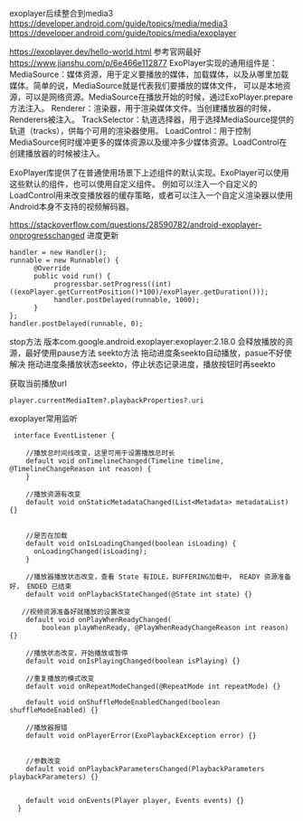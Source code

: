 
exoplayer后续整合到media3
https://developer.android.com/guide/topics/media/media3
https://developer.android.com/guide/topics/media/exoplayer

https://exoplayer.dev/hello-world.html 参考官网最好
https://www.jianshu.com/p/6e466e112877
ExoPlayer实现的通用组件是：
MediaSource：媒体资源，用于定义要播放的媒体，加载媒体，以及从哪里加载媒体。简单的说，MediaSource就是代表我们要播放的媒体文件，
   可以是本地资源，可以是网络资源。MediaSource在播放开始的时候，通过ExoPlayer.prepare方法注入。
Renderer：渲染器，用于渲染媒体文件。当创建播放器的时候，Renderers被注入。
TrackSelector：轨道选择器，用于选择MediaSource提供的轨道（tracks），供每个可用的渲染器使用。
LoadControl：用于控制MediaSource何时缓冲更多的媒体资源以及缓冲多少媒体资源。LoadControl在创建播放器的时候被注入。


ExoPlayer库提供了在普通使用场景下上述组件的默认实现。ExoPlayer可以使用这些默认的组件，也可以使用自定义组件。
   例如可以注入一个自定义的LoadControl用来改变播放器的缓存策略，或者可以注入一个自定义渲染器以使用Android本身不支持的视频解码器。


https://stackoverflow.com/questions/28590782/android-exoplayer-onprogresschanged
进度更新
```
handler = new Handler();
runnable = new Runnable() {
      @Override
      public void run() {
           progressbar.setProgress((int) ((exoPlayer.getCurrentPosition()*100)/exoPlayer.getDuration()));
           handler.postDelayed(runnable, 1000);
      }
};
handler.postDelayed(runnable, 0);
```

stop方法 版本com.google.android.exoplayer:exoplayer:2.18.0
会释放播放的资源，最好使用pause方法
seekto方法
拖动进度条seekto自动播放，pasue不好使
解决 拖动进度条播放状态seekto，停止状态记录进度，播放按钮时再seekto


获取当前播放url
```
player.currentMediaItem?.playbackProperties?.uri
```


exoplayer常用监听
```
 interface EventListener {

    //播放总时间线改变，这里可用于设置播放总时长
    default void onTimelineChanged(Timeline timeline, @TimelineChangeReason int reason) { 
    }

    //播放资源有改变
    default void onStaticMetadataChanged(List<Metadata> metadataList) {}

    
    //是否在加载
    default void onIsLoadingChanged(boolean isLoading) {
      onLoadingChanged(isLoading);
    }
 
    //播放器播放状态改变，查看 State 有IDLE，BUFFERING加载中， READY 资源准备好， ENDED 已结束 
    default void onPlaybackStateChanged(@State int state) {}

   //视频资源准备好就播放的设置改变    
    default void onPlayWhenReadyChanged(
        boolean playWhenReady, @PlayWhenReadyChangeReason int reason) {}
 
    //播放状态改变，开始播放或暂停
    default void onIsPlayingChanged(boolean isPlaying) {}

    //重复播放的模式改变 
    default void onRepeatModeChanged(@RepeatMode int repeatMode) {}
 
    default void onShuffleModeEnabledChanged(boolean shuffleModeEnabled) {}

    //播放器报错
    default void onPlayerError(ExoPlaybackException error) {}
 

 	//参数改变    
    default void onPlaybackParametersChanged(PlaybackParameters playbackParameters) {}
 
     
    default void onEvents(Player player, Events events) {}
  }

```

